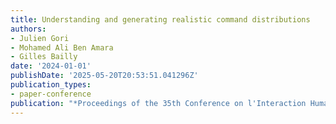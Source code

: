 ```yaml
---
title: Understanding and generating realistic command distributions
authors:
- Julien Gori
- Mohamed Ali Ben Amara
- Gilles Bailly
date: '2024-01-01'
publishDate: '2025-05-20T20:53:51.041296Z'
publication_types:
- paper-conference
publication: "*Proceedings of the 35th Conference on l'Interaction Humain-Machine*"
---
```

